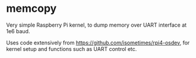 # memcopy

Very simple Raspberry Pi kernel, to dump memory over UART interface at 1e6 baud.

Uses code extensively from https://github.com/isometimes/rpi4-osdev, for kernel setup and functions such
as UART control etc.

